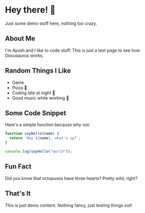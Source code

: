 # Hey there! 👋

Just some demo stuff here, nothing too crazy.

## About Me

I'm Ayush and I like to code stuff. This is just a test page to see how Docusaurus works.

## Random Things I Like

- Game 
- Pizza 🍕  
- Coding late at night 🌙
- Good music while working 🎵

## Some Code Snippet

Here's a simple function because why not:

```javascript
function sayHello(name) {
  return `Hey ${name}, what's up?`;
}

console.log(sayHello("world"));
```

## Fun Fact

Did you know that octopuses have three hearts? Pretty wild, right?

## That's It

This is just demo content. Nothing fancy, just testing things out! 

---

*Last updated: Just now*